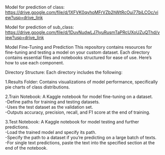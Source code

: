 Model for prediction of class: https://drive.google.com/file/d/1XFVK0qyhoMFrVZb2hWtRcOui77biLCOc/view?usp=drive_link

Model for prediction of sub_class: https://drive.google.com/file/d/1DuvNudwLJ7IyuRusmTaPRcUXoUZuQThd/view?usp=drive_link

Model Fine-Tuning and Prediction
This repository contains resources for fine-tuning and testing a model on your custom dataset. Each directory contains essential files and notebooks structured for ease of use. Here’s how to use each component.

Directory Structure:
Each directory includes the following:

1.Results Folder:
  Contains visualizations of model performance, specifically pie charts of class distributions.

2.Train Notebook:
  A Kaggle notebook for model fine-tuning on a dataset.  
    -Define paths for training and testing datasets.  
    -Uses the test dataset as the validation set.  
    -Outputs accuracy, precision, recall, and F1 score at the end of training.  

3.Test Notebook: 
  A Kaggle notebook for model testing and further predictions.  
    -Load the trained model and specify its path.  
    -Specify the path to a dataset if you’re predicting on a large batch of texts.  
    -For single text predictions, paste the text into the specified section at the end of the notebook.  
